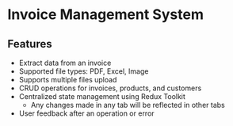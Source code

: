 # Invoice Management System

## Features
- Extract data from an invoice
- Supported file types: PDF, Excel, Image
- Supports multiple files upload
- CRUD operations for invoices, products, and customers
- Centralized state management using Redux Toolkit
    - Any changes made in any tab will be reflected in other tabs
- User feedback after an operation or error

